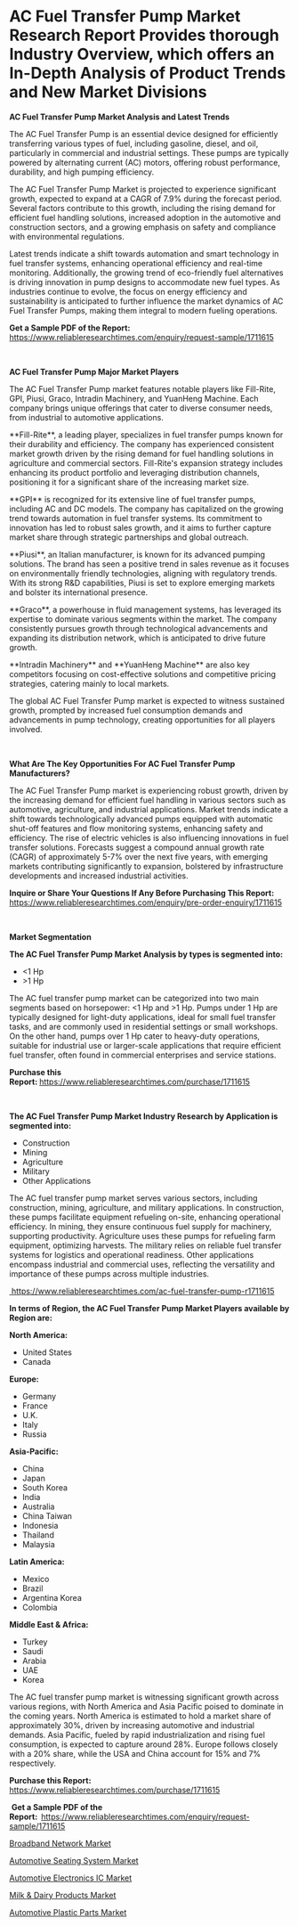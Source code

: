<p><h1>AC Fuel Transfer Pump Market Research Report Provides thorough Industry Overview, which offers an In-Depth Analysis of Product Trends and New Market Divisions</h1></p><p><strong>AC Fuel Transfer Pump Market Analysis and Latest Trends</strong></p>
<p><p>The AC Fuel Transfer Pump is an essential device designed for efficiently transferring various types of fuel, including gasoline, diesel, and oil, particularly in commercial and industrial settings. These pumps are typically powered by alternating current (AC) motors, offering robust performance, durability, and high pumping efficiency. </p><p>The AC Fuel Transfer Pump Market is projected to experience significant growth, expected to expand at a CAGR of 7.9% during the forecast period. Several factors contribute to this growth, including the rising demand for efficient fuel handling solutions, increased adoption in the automotive and construction sectors, and a growing emphasis on safety and compliance with environmental regulations. </p><p>Latest trends indicate a shift towards automation and smart technology in fuel transfer systems, enhancing operational efficiency and real-time monitoring. Additionally, the growing trend of eco-friendly fuel alternatives is driving innovation in pump designs to accommodate new fuel types. As industries continue to evolve, the focus on energy efficiency and sustainability is anticipated to further influence the market dynamics of AC Fuel Transfer Pumps, making them integral to modern fueling operations.</p></p>
<p><strong>Get a Sample PDF of the Report:&nbsp;</strong> <a href="https://www.reliableresearchtimes.com/enquiry/request-sample/1711615?utm_campaign=1593&utm_medium=2&utm_source=Github&utm_content=ia&utm_term=22102024&utm_id=ac-fuel-transfer-pump">https://www.reliableresearchtimes.com/enquiry/request-sample/1711615</a></p>
<p>&nbsp;</p>
<p><strong>AC Fuel Transfer Pump Major Market Players</strong></p>
<p><p>The AC Fuel Transfer Pump market features notable players like Fill-Rite, GPI, Piusi, Graco, Intradin Machinery, and YuanHeng Machine. Each company brings unique offerings that cater to diverse consumer needs, from industrial to automotive applications.</p><p>**Fill-Rite**, a leading player, specializes in fuel transfer pumps known for their durability and efficiency. The company has experienced consistent market growth driven by the rising demand for fuel handling solutions in agriculture and commercial sectors. Fill-Rite's expansion strategy includes enhancing its product portfolio and leveraging distribution channels, positioning it for a significant share of the increasing market size.</p><p>**GPI** is recognized for its extensive line of fuel transfer pumps, including AC and DC models. The company has capitalized on the growing trend towards automation in fuel transfer systems. Its commitment to innovation has led to robust sales growth, and it aims to further capture market share through strategic partnerships and global outreach.</p><p>**Piusi**, an Italian manufacturer, is known for its advanced pumping solutions. The brand has seen a positive trend in sales revenue as it focuses on environmentally friendly technologies, aligning with regulatory trends. With its strong R&D capabilities, Piusi is set to explore emerging markets and bolster its international presence.</p><p>**Graco**, a powerhouse in fluid management systems, has leveraged its expertise to dominate various segments within the market. The company consistently pursues growth through technological advancements and expanding its distribution network, which is anticipated to drive future growth.</p><p>**Intradin Machinery** and **YuanHeng Machine** are also key competitors focusing on cost-effective solutions and competitive pricing strategies, catering mainly to local markets.</p><p>The global AC Fuel Transfer Pump market is expected to witness sustained growth, prompted by increased fuel consumption demands and advancements in pump technology, creating opportunities for all players involved.</p></p>
<p>&nbsp;</p>
<p><strong>What Are The Key Opportunities For AC Fuel Transfer Pump Manufacturers?</strong></p>
<p><p>The AC Fuel Transfer Pump market is experiencing robust growth, driven by the increasing demand for efficient fuel handling in various sectors such as automotive, agriculture, and industrial applications. Market trends indicate a shift towards technologically advanced pumps equipped with automatic shut-off features and flow monitoring systems, enhancing safety and efficiency. The rise of electric vehicles is also influencing innovations in fuel transfer solutions. Forecasts suggest a compound annual growth rate (CAGR) of approximately 5-7% over the next five years, with emerging markets contributing significantly to expansion, bolstered by infrastructure developments and increased industrial activities.</p></p>
<p><strong>Inquire or Share Your Questions If Any Before Purchasing This Report:</strong> <a href="https://www.reliableresearchtimes.com/enquiry/pre-order-enquiry/1711615?utm_campaign=1593&utm_medium=2&utm_source=Github&utm_content=ia&utm_term=22102024&utm_id=ac-fuel-transfer-pump">https://www.reliableresearchtimes.com/enquiry/pre-order-enquiry/1711615</a></p>
<p>&nbsp;</p>
<p><strong>Market Segmentation</strong></p>
<p><strong>The AC Fuel Transfer Pump Market Analysis by types is segmented into:</strong></p>
<p><ul><li><1 Hp</li><li>>1 Hp</li></ul></p>
<p><p>The AC fuel transfer pump market can be categorized into two main segments based on horsepower: <1 Hp and >1 Hp. Pumps under 1 Hp are typically designed for light-duty applications, ideal for small fuel transfer tasks, and are commonly used in residential settings or small workshops. On the other hand, pumps over 1 Hp cater to heavy-duty operations, suitable for industrial use or larger-scale applications that require efficient fuel transfer, often found in commercial enterprises and service stations.</p></p>
<p><strong>Purchase this Report:&nbsp;</strong><a href="https://www.reliableresearchtimes.com/purchase/1711615?utm_campaign=1593&utm_medium=2&utm_source=Github&utm_content=ia&utm_term=22102024&utm_id=ac-fuel-transfer-pump">https://www.reliableresearchtimes.com/purchase/1711615</a></p>
<p>&nbsp;</p>
<p><strong>The AC Fuel Transfer Pump Market Industry Research by Application is segmented into:</strong></p>
<p><ul><li>Construction</li><li>Mining</li><li>Agriculture</li><li>Military</li><li>Other Applications</li></ul></p>
<p><p>The AC fuel transfer pump market serves various sectors, including construction, mining, agriculture, and military applications. In construction, these pumps facilitate equipment refueling on-site, enhancing operational efficiency. In mining, they ensure continuous fuel supply for machinery, supporting productivity. Agriculture uses these pumps for refueling farm equipment, optimizing harvests. The military relies on reliable fuel transfer systems for logistics and operational readiness. Other applications encompass industrial and commercial uses, reflecting the versatility and importance of these pumps across multiple industries.</p></p>
<p><a href="https://www.reliableresearchtimes.com/ac-fuel-transfer-pump-r1711615?utm_campaign=1593&utm_medium=2&utm_source=Github&utm_content=ia&utm_term=22102024&utm_id=ac-fuel-transfer-pump">&nbsp;https://www.reliableresearchtimes.com/ac-fuel-transfer-pump-r1711615</a></p>
<p><strong>In terms of Region, the AC Fuel Transfer Pump Market Players available by Region are:</strong></p>
<p>
    <p> <strong> North America: </strong>
        <ul>
            <li>United States</li>
            <li>Canada</li>
        </ul>
        </p> 
    <p> <strong> Europe: </strong>
        <ul>
            <li>Germany</li>
            <li>France</li>
            <li>U.K.</li>
            <li>Italy</li>
            <li>Russia</li>
        </ul>
        </p> 
    <p> <strong> Asia-Pacific: </strong>
        <ul>
            <li>China</li>
            <li>Japan</li>
            <li>South Korea</li>
            <li>India</li>
            <li>Australia</li>
            <li>China Taiwan</li>
            <li>Indonesia</li>
            <li>Thailand</li>
            <li>Malaysia</li>
        </ul>
        </p> 
    <p> <strong> Latin America: </strong>
        <ul>
            <li>Mexico</li>
            <li>Brazil</li>
            <li>Argentina Korea</li>
            <li>Colombia</li>
        </ul>
        </p> 
    <p> <strong> Middle East & Africa: </strong>
        <ul>
            <li>Turkey</li>
            <li>Saudi</li>
            <li>Arabia</li>
            <li>UAE</li>
            <li>Korea</li>
        </ul>
    </p>
    </p>
<p><p>The AC fuel transfer pump market is witnessing significant growth across various regions, with North America and Asia Pacific poised to dominate in the coming years. North America is estimated to hold a market share of approximately 30%, driven by increasing automotive and industrial demands. Asia Pacific, fueled by rapid industrialization and rising fuel consumption, is expected to capture around 28%. Europe follows closely with a 20% share, while the USA and China account for 15% and 7% respectively.</p></p>
<p><strong>Purchase this Report: </strong><a href="https://www.reliableresearchtimes.com/purchase/1711615?utm_campaign=1593&utm_medium=2&utm_source=Github&utm_content=ia&utm_term=22102024&utm_id=ac-fuel-transfer-pump">https://www.reliableresearchtimes.com/purchase/1711615</a></p>
<p>&nbsp;<strong>Get a Sample PDF of the Report:&nbsp;&nbsp;</strong><a href="https://www.reliableresearchtimes.com/enquiry/request-sample/1711615?utm_campaign=1593&utm_medium=2&utm_source=Github&utm_content=ia&utm_term=22102024&utm_id=ac-fuel-transfer-pump">https://www.reliableresearchtimes.com/enquiry/request-sample/1711615</a></p>
<p><strong></strong></p>
<p><p><a href="https://www.linkedin.com/pulse/broadband-network-market-strategic-insights-product-evolution-3xl2e?utm_campaign=1593&utm_medium=2&utm_source=Github&utm_content=ia&utm_term=22102024&utm_id=ac-fuel-transfer-pump">Broadband Network Market</a></p><p><a href="https://www.linkedin.com/pulse/future-innovation-global-automotive-seating-system-market-0vs2e?utm_campaign=1593&utm_medium=2&utm_source=Github&utm_content=ia&utm_term=22102024&utm_id=ac-fuel-transfer-pump">Automotive Seating System Market</a></p><p><a href="https://www.linkedin.com/pulse/automotive-electronics-ic-market-strategic-insights-product-jut9e?utm_campaign=1593&utm_medium=2&utm_source=Github&utm_content=ia&utm_term=22102024&utm_id=ac-fuel-transfer-pump">Automotive Electronics IC Market</a></p><p><a href="https://www.linkedin.com/pulse/driving-forces-global-milk-dairy-products-market-trends-cz8ne?utm_campaign=1593&utm_medium=2&utm_source=Github&utm_content=ia&utm_term=22102024&utm_id=ac-fuel-transfer-pump">Milk & Dairy Products Market</a></p><p><a href="https://www.linkedin.com/pulse/automotive-plastic-parts-market-outlook-share-analysis-b3vge?utm_campaign=1593&utm_medium=2&utm_source=Github&utm_content=ia&utm_term=22102024&utm_id=ac-fuel-transfer-pump">Automotive Plastic Parts Market</a></p></p>